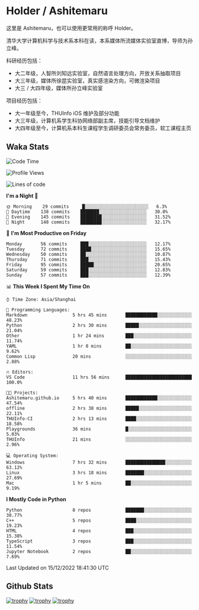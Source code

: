 # Holder / Ashitemaru

这里是 Ashitemaru，也可以使用更常用的称呼 Holder。

清华大学计算机科学与技术系本科在读，本系媒体所流媒体实验室直博，导师为孙立峰。

科研经历包括：

- 大二年级，人智所刘知远实验室，自然语言处理方向，开放关系抽取项目
- 大三年级，媒体所徐昆实验室，真实感渲染方向，可微渲染项目
- 大三 / 大四年级，媒体所孙立峰实验室

项目经历包括：

- 大一年级至今，THUInfo iOS 维护及部分功能
- 大三年级，计算机系学生科协网络部副主席，技能引导文档维护
- 大四年级至今，计算机系本科生课程学生调研委员会常务委员，软工课程主页

## Waka Stats

<!--START_SECTION:waka-->
![Code Time](http://img.shields.io/badge/Code%20Time-310%20hrs%2019%20mins-blue)

![Profile Views](http://img.shields.io/badge/Profile%20Views-0-blue)

![Lines of code](https://img.shields.io/badge/From%20Hello%20World%20I%27ve%20Written-328%20Thousand%20lines%20of%20code-blue)

**I'm a Night 🦉** 

```text
🌞 Morning    29 commits     █░░░░░░░░░░░░░░░░░░░░░░░░   6.3% 
🌆 Daytime    138 commits    ███████░░░░░░░░░░░░░░░░░░   30.0% 
🌃 Evening    145 commits    ████████░░░░░░░░░░░░░░░░░   31.52% 
🌙 Night      148 commits    ████████░░░░░░░░░░░░░░░░░   32.17%

```
📅 **I'm Most Productive on Friday** 

```text
Monday       56 commits     ███░░░░░░░░░░░░░░░░░░░░░░   12.17% 
Tuesday      72 commits     ████░░░░░░░░░░░░░░░░░░░░░   15.65% 
Wednesday    50 commits     ██░░░░░░░░░░░░░░░░░░░░░░░   10.87% 
Thursday     71 commits     ███░░░░░░░░░░░░░░░░░░░░░░   15.43% 
Friday       95 commits     █████░░░░░░░░░░░░░░░░░░░░   20.65% 
Saturday     59 commits     ███░░░░░░░░░░░░░░░░░░░░░░   12.83% 
Sunday       57 commits     ███░░░░░░░░░░░░░░░░░░░░░░   12.39%

```


📊 **This Week I Spent My Time On** 

```text
⌚︎ Time Zone: Asia/Shanghai

💬 Programming Languages: 
Markdown                 5 hrs 45 mins       ████████████░░░░░░░░░░░░░   48.23% 
Python                   2 hrs 30 mins       █████░░░░░░░░░░░░░░░░░░░░   21.04% 
Other                    1 hr 24 mins        ███░░░░░░░░░░░░░░░░░░░░░░   11.74% 
YAML                     1 hr 8 mins         ██░░░░░░░░░░░░░░░░░░░░░░░   9.62% 
Common Lisp              20 mins             ░░░░░░░░░░░░░░░░░░░░░░░░░   2.88%

🔥 Editors: 
VS Code                  11 hrs 56 mins      █████████████████████████   100.0%

🐱‍💻 Projects: 
Ashitemaru.github.io     5 hrs 40 mins       ████████████░░░░░░░░░░░░░   47.54% 
offline                  2 hrs 38 mins       █████░░░░░░░░░░░░░░░░░░░░   22.11% 
THUInfo-CI               2 hrs 13 mins       ████░░░░░░░░░░░░░░░░░░░░░   18.58% 
Playgrounds              36 mins             █░░░░░░░░░░░░░░░░░░░░░░░░   5.03% 
THUInfo                  21 mins             ░░░░░░░░░░░░░░░░░░░░░░░░░   2.96%

💻 Operating System: 
Windows                  7 hrs 32 mins       ███████████████░░░░░░░░░░   63.12% 
Linux                    3 hrs 18 mins       ███████░░░░░░░░░░░░░░░░░░   27.69% 
Mac                      1 hr 5 mins         ██░░░░░░░░░░░░░░░░░░░░░░░   9.19%

```

**I Mostly Code in Python** 

```text
Python                   8 repos             ███████░░░░░░░░░░░░░░░░░░   30.77% 
C++                      5 repos             ████░░░░░░░░░░░░░░░░░░░░░   19.23% 
HTML                     4 repos             ███░░░░░░░░░░░░░░░░░░░░░░   15.38% 
TypeScript               3 repos             ███░░░░░░░░░░░░░░░░░░░░░░   11.54% 
Jupyter Notebook         2 repos             ██░░░░░░░░░░░░░░░░░░░░░░░   7.69%

```



 Last Updated on 15/12/2022 18:41:30 UTC
<!--END_SECTION:waka-->

## Github Stats

[![trophy](https://github-profile-trophy.vercel.app/?username=Ashitemaru&column=7)](https://github.com/Ashitemaru)
[![trophy](https://github-readme-stats.vercel.app/api?username=Ashitemaru&show_icons=true&include_all_commits=true)](https://github.com/Ashitemaru)
[![trophy](https://github-readme-stats.vercel.app/api/top-langs/?username=Ashitemaru&layout=compact)](https://github.com/Ashitemaru)

<!--
**Ashitemaru/Ashitemaru** is a ✨ _special_ ✨ repository because its `README.md` (this file) appears on your GitHub profile.

Here are some ideas to get you started:

- 🔭 I’m currently working on ...
- 🌱 I’m currently learning ...
- 👯 I’m looking to collaborate on ...
- 🤔 I’m looking for help with ...
- 💬 Ask me about ...
- 📫 How to reach me: ...
- 😄 Pronouns: ...
- ⚡ Fun fact: ...
-->

